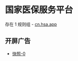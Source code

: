 # 国家医保服务平台

存在 1 规则组 - [cn.hsa.app](/src/apps/cn.hsa.app.ts)

## 开屏广告

- [快照-0](https://i.gkd.li/import/import/12839891)
